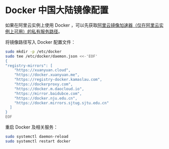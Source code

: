 # Docker 中国大陆镜像配置

如果在阿里云实例上使用 Docker ，可以先获取[阿里云镜像加速器（仅在阿里云实例上可用）的私有服务路径](https://cr.console.aliyun.com/cn-shanghai/instances/mirrors)。

将镜像路径写入 Docker 配置文件：

```bash
sudo mkdir -p /etc/docker
sudo tee /etc/docker/daemon.json <<-'EOF'
{
"registry-mirrors": [
    "https://xuanyuan.cloud",
    "https://docker.xuanyuan.me",
    "https://registry-docker.kamaslau.com",
    "https://dockerproxy.com",
    "https://docker.m.daocloud.io",
    "https://mirror.baidubce.com",
    "https://docker.nju.edu.cn",
    "https://docker.mirrors.sjtug.sjtu.edu.cn"
  ]
}
EOF
```

重启 Docker 及相关服务：

```bash
sudo systemctl daemon-reload
sudo systemctl restart docker
```
